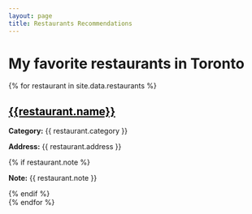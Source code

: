 ```yaml
---
layout: page
title: Restaurants Recommendations
---
```


<h1>My favorite restaurants in Toronto</h1>

{% for restaurant in site.data.restaurants %}
<div>
  <h2><a href="{{restaurant.website}}" style="color: black; text-decoration: underline;">{{restaurant.name}}</a></h2>
  <p><strong>Category:</strong> {{ restaurant.category }}</p>
  <p><strong>Address:</strong> {{ restaurant.address }}</p>
  {% if restaurant.note %}
  <p><strong>Note:</strong> {{ restaurant.note }}</p>
  {% endif %}
</div>
{% endfor %}
